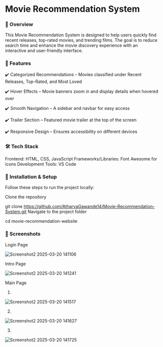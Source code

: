 # Movie Recommendation System
### 📌 Overview
This Movie Recommendation System is designed to help users quickly find recent releases, top-rated movies, and trending films. The goal is to reduce search time and enhance the movie discovery experience with an interactive and user-friendly interface.


### 🌟 Features
✔️ Categorized Recommendations – Movies classified under Recent Releases, Top-Rated, and Most Loved

✔️ Hover Effects – Movie banners zoom in and display details when hovered over

✔️ Smooth Navigation – A sidebar and navbar for easy access

✔️ Trailer Section – Featured movie trailer at the top of the screen

✔️ Responsive Design – Ensures accessibility on different devices


### 🛠️ Tech Stack
Frontend: HTML, CSS, JavaScript
Frameworks/Libraries: Font Awesome for icons
Development Tools: VS Code


### 🚀 Installation & Setup
Follow these steps to run the project locally:

Clone the repository

git clone https://github.com/AtharvaGawande14/Movie-Recommendation-System.git
Navigate to the project folder

cd movie-recommendation-website


### 📸 Screenshots
Login Page

![Screenshot2 2025-03-20 141106](https://github.com/user-attachments/assets/59959bf7-b83a-4fde-821a-b2b269c07773)


Intro Page

![Screenshot2 2025-03-20 141241](https://github.com/user-attachments/assets/b44464c4-a7b0-4663-a875-5cb847b1c8de)


Main Page

1.

![Screenshot2 2025-03-20 141517](https://github.com/user-attachments/assets/6f581055-9034-4831-934f-8e77082b8386)


2.

![Screenshot2 2025-03-20 141627](https://github.com/user-attachments/assets/c8dc7666-be73-4495-bd76-4acebfb8e27a)


3.

![Screenshot2 2025-03-20 141725](https://github.com/user-attachments/assets/3cfefdc8-8708-46d9-9d78-90b275d65b4e)

